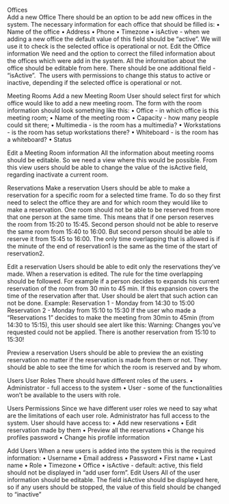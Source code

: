 Offices<br />
Add a new Office 
There should be an option to be add new offices in the system. The necessary information for each office that should be filled is:
    • Name of the office
    • Address
    • Phone
    • Timezone
    • isActive - when we adding a new office the default value of this field should be “active”. We will use it to check is the selected office is operational or not.
Edit the Office information 
We need and the option to correct the filled information about the offices which were add in the system. All the information about the office should be editable from here. There should be one additional field - “isActive”.  The users with permissions to change this status to active or inactive, depending if the selected office is operational or not.  

Meeting Rooms
Add a new Meeting Room
User should select first for which office would like to add a new meeting room. The form with the room information should look something like this:
    • Office - in which office is this meeting room;
    • Name of the meeting room
    • Capacity - how many people could sit there;
    • Multimedia - is the room has a multimedia?
    • Workstations - is the room has setup workstations there?
    • Whiteboard - is the room has a whiteboard?
    • Status

Edit a Meeting Room information
All the information about meeting rooms should be editable. So we need a view where this would be possible. From this view users should be able to change the value of the isActive field, regarding inactivate a current room.

Reservations
Make a reservation
Users should be able to make a reservation for a specific room for a selected time frame. To do so they first need to select the office they are and for which room they would like to make a reservation. 
One room should not be able to be reserved from more that one person at the same time. 
This means that if one person reserves the room from 15:20 to 15:45. Second person should not be able to reserve the same room from 15:40 to 16:00. But second person should be able to reserve it from 15:45 to 16:00. The only time overlapping that is allowed is if the minute of the end of reservation1 is the same as the time of the start of reservation2.

Edit a reservation
Users should be able to edit only the reservations they’ve made. When a reservation is edited. The rule for the time overlapping should be followed. For example if a person decides to expands his current reservation of the room from 30 min to 45 min. If this expansion covers the time of the reservation after that. User should be alert that such action can not be done. 
Example:
Reservation 1 - Monday from 14:30 to 15:00
Reservation 2 - Monday from 15:10 to 15:30
If the user who made a “Reservations 1” decides to make the meeting from 30min to 45min (from 14:30 to 15:15), this user should see alert like this:
Warning: Changes you’ve requested could not be applied. There is another reservation from 15:10 to 15:30!

Preview a reservation
Users should be able to preview the an existing reservation no matter if the reservation is made from them or not. They should be able to see the time for which the room is reserved and by whom. 

Users
User Roles
There should have different roles of the users.
    • Administrator - full access to the system
    • User - some of the functionalities won’t be available to the users with role.

Users Permissions
Since we have different user roles we need to say what are the limitations of each user role.
Administrator has full access to the system.
User should have access to:
    • Add new reservations
    • Edit reservation made by them
    • Preview all the reservations 
    • Change his profiles password
    • Change his profile information

Add Users
When a new users is added into the system this is the required information:
    • Username
    • Email address
    • Password
    • First name
    • Last name
    • Role
    • Timezone
    • Office
    • isActive - default: active, this field should not be displayed in “add user form”.
Edit Users
All of the user information should be editable. The field isActive should be displayed here, so if any users should be stopped, the value of this field should be changed to “inactive”
